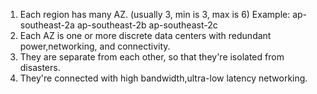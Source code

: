 1. Each region has many AZ.
	(usually 3, min is 3, max is 6)
	Example:
	ap-southeast-2a
	ap-southeast-2b
	ap-southeast-2c
2. Each AZ is one or more discrete data centers with redundant power,networking, and connectivity.
3. They are separate from each other, so that they're isolated from disasters.
4. They're connected with high bandwidth,ultra-low latency networking.

